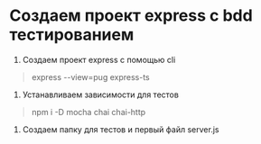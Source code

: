 # Создаем проект express c bdd тестированием

1. Создаем проект express с помощью cli

> express --view=pug express-ts

1. Устанавливаем зависимости для тестов

> npm i -D mocha chai chai-http

1. Создаем папку для тестов и первый файл server.js
